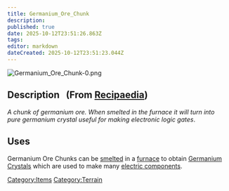 ```yaml
---
title: Germanium_Ore_Chunk
description: 
published: true
date: 2025-10-12T23:51:26.863Z
tags: 
editor: markdown
dateCreated: 2025-10-12T23:51:23.044Z
---
```


![Germanium_Ore_Chunk-0.png](Germanium_Ore_Chunk-0.png
"Germanium_Ore_Chunk-0.png")

## Description   (From [Recipaedia](Recipaedia "wikilink"))

*A chunk of germanium ore. When smelted in the furnace it will turn into
pure germanium crystal useful for making electronic logic gates*.

## Uses

Germanium Ore Chunks can be [smelted](Smelting "wikilink") in a
[furnace](furnace "wikilink") to obtain [Germanium
Crystals](Germanium_Crystal "wikilink") which are used to make many
[electric components](:Category:Electrics "wikilink").

[Category:Items](Category:Items "wikilink")
[Category:Terrain](Category:Terrain "wikilink")